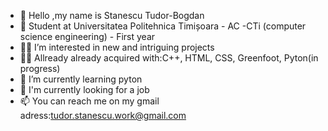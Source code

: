 - 👋 Hello ,my name is Stanescu Tudor-Bogdan
- 🤖 Student at Universitatea Politehnica Timișoara - AC -CTi (computer science engineering) - First year
- 🦸‍♂️ I’m interested in new and intriguing projects
- 👨‍💻 Allready already acquired with:C++, HTML, CSS, Greenfoot, Pyton(in progress)
- 🌱 I’m currently learning pyton
- 👀 I'm currently looking for a job
- 📫 You can reach me on my gmail adress:tudor.stanescu.work@gmail.com
<!---
tudorstb/tudorstb is a ✨ special ✨ repository because its `README.md` (this file) appears on your GitHub profile.
You can click the Preview link to take a look at your changes.
--->
